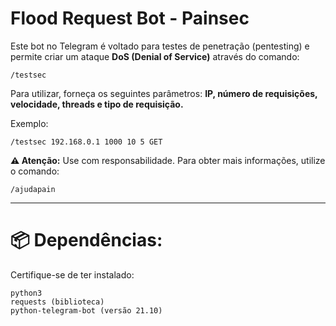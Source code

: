 # Flood Request Bot - Painsec

Este bot no Telegram é voltado para testes de penetração (pentesting) e permite criar um ataque **DoS (Denial of Service)** através do comando:

```/testsec```

Para utilizar, forneça os seguintes parâmetros: **IP, número de requisições, velocidade, threads e tipo de requisição.**

Exemplo:

```/testsec 192.168.0.1 1000 10 5 GET```

**⚠️ Atenção:** Use com responsabilidade. Para obter mais informações, utilize o comando:

```/ajudapain```


---

# 📦 Dependências:

Certifique-se de ter instalado:

```
python3  
requests (biblioteca)  
python-telegram-bot (versão 21.10)
```
